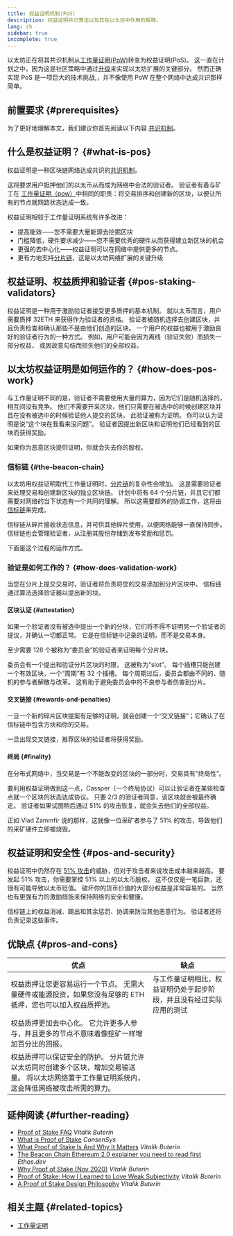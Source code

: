 ```yaml
---
title: 权益证明机制(PoS)
description: 权益证明共识算法以及其在以太坊中作用的解释。
lang: zh
sidebar: true
incomplete: true
---
```


以太坊正在将其共识机制从[工作量证明(PoW)](/developers/docs/consensus-mechanisms/pow/)转变为权益证明(PoS)。 这一直在计划之中，因为这是社区策略中通过[升级](/upgrades/)来实现以太坊扩展的关键部分。 然而正确实现 PoS 是一项巨大的技术挑战,，并不像使用 PoW 在整个网络中达成共识那样简单。

## 前置要求 {#prerequisites}

为了更好地理解本文，我们建议你首先阅读以下内容 [共识机制](/developers/docs/consensus-mechanisms/)。

## 什么是权益证明？ {#what-is-pos}

权益证明是一种区块链网络达成共识的[共识机制](/developers/docs/consensus-mechanisms/)。

这将要求用户抵押他们的以太币从而成为网络中合法的验证者。 验证者有着与矿工在 [工作量证明（pow）](/developers/docs/consensus-mechanisms/pow/)中相同的职责：将交易排序和创建新的区块，以便让所有的节点就网路状态达成一致。

权益证明相较于工作量证明系统有许多改进：

- 提高能效——您不需要大量能源去挖掘区块
- 门槛降低，硬件要求减少——您不需要优秀的硬件从而获得建立新区块的机会
- 更强的去中心化——权益证明可以在网络中提供更多的节点。
- 更有力地支持[分片链](/upgrades/shard-chains/)，这是以太坊网络扩展的关键升级

## 权益证明、权益质押和验证者 {#pos-staking-validators}

权益证明是一种用于激励验证者接受更多质押的基本机制。 就以太币而言，用户需要质押 32ETH 来获得作为验证者的资格。 验证者被随机选择去创建区块，并且负责检查和确认那些不是由他们创造的区块。 一个用户的权益也被用于激励良好的验证者行为的一种方式。 例如，用户可能会因为离线（验证失败）而损失一部分权益， 或因故意勾结而损失他们的全部权益。

## 以太坊权益证明是如何运作的？ {#how-does-pos-work}

与工作量证明不同的是，验证者不需要使用大量的算力，因为它们是随机选择的，相互间没有竞争。 他们不需要开采区块，他们只需要在被选中的时候创建区块并且在没有被选中的时候验证他人提交的区块。 此验证被称为证明。 你可以认为证明是说“这个块在我看来没问题”。 验证者因提出新区块和证明他们已经看到的区块而获得奖励。

如果你为恶意区块提供证明，你就会失去你的股权。

### 信标链 {#the-beacon-chain}

以太坊用权益证明取代工作量证明时，[分片链](/upgrades/shard-chains/)的复杂性会增加。 这是需要验证者来处理交易和创建新区块的独立区块链。 计划中将有 64 个分片链，并且它们都需要对网络的当下状态有一个共同的理解。 所以这需要额外的协调工作，这将由[信标链](/upgrades/beacon-chain/)来完成。

信标链从碎片接收状态信息，并可供其他碎片使用，以便网络能够一直保持同步。 信标链也会管理验证者，从注册其股份存储到发布奖励和惩罚。

下面是这个过程的运作方式。

### 验证是如何工作的？ {#how-does-validation-work}

当您在分片上提交交易时，验证者将负责将您的交易添加到分片区块中。 信标链通过算法选择验证器以提出新的块。

#### 区块认证 {#attestation}

如果一个验证者没有被选中提出一个新的分块，它们将不得不证明另一个验证者的提议，并确认一切都正常。 它是在信标链中记录的证明，而不是交易本身。

至少需要 128 个被称为“委员会”的验证者来证明每个分片块。

委员会有一个提出和验证分片区块的时限， 这被称为“slot”。 每个插槽只能创建一个有效区块，一个“周期”有 32 个插槽。 每个周期过后，委员会都由不同的、随机的参与者解散与改革。 这有助于避免委员会中的不良参与者伤害到分片。

#### 交叉链接 {#rewards-and-penalties}

一旦一个新的碎片区块提案有足够的证明，就会创建一个“交叉链接”；它确认了在信标链中包含方块和你的交易。

一旦出现交叉链接，推荐区块的验证者将获得奖励。

#### 终局 {#finality}

在分布式网络中，当交易是一个不能改变的区块的一部分时，交易具有“终局性”。

要利用权益证明做到这一点，Cassper（一个终局协议）可以让验证者在某些检查点就一个区块的状态达成协议。 只要 2/3 的验证者同意，该区块就会被最终确定。 验证者如果试图稍后通过 51% 的攻击恢复，就会失去他们的全部权益。

正如 Vlad Zammfir 说的那样，这就像一位采矿者参与了 51% 的攻击，导致他们的采矿硬件立即被烧毁。

## 权益证明和安全性 {#pos-and-security}

权益证明中仍然存在 [51% 攻击](https://www.investopedia.com/terms/1/51-attack.asp)的威胁，但对于攻击者来说攻击成本越来越高。 要发起 51% 攻击，你需要掌控 51% 以上的以太币股权。 这不仅仅是一笔巨款，还很有可能导致以太币贬值。 破坏你的货币价值的大部分权益是非常容易的。 当然也有更强有力的激励措施来保持网络的安全和健康。

信标链上的权益消减、踢出和其余惩罚、协调来防治其他恶意行为。 验证者还将负责记录这些事件。

## 优缺点 {#pros-and-cons}

| 优点                                                                                                                                             | 缺点                                                                 |
| ------------------------------------------------------------------------------------------------------------------------------------------------ | -------------------------------------------------------------------- |
| 权益质押让您更容易运行一个节点。 无需大量硬件或能源投资，如果您没有足够的 ETH 抵押，您也可以加入权益质押池。                                     | 与工作量证明相比，权益证明仍处于起步阶段，并且没有经过实际应用的测试 |
| 权益质押更加去中心化。 它允许更多人参与，并且更多的节点不意味着像挖矿一样增加百分比的回报。                                                      |                                                                      |
| 权益质押可以保证安全的防护。 分片链允许以太坊同时创建多个区块，增加交易输送量。 将以太坊网络置于工作量证明系统内，这会降低网络被攻击所需的算力。 |                                                                      |

## 延伸阅读 {#further-reading}

- [Proof of Stake FAQ](https://vitalik.ca/general/2017/12/31/pos_faq.html) _Vitalik Buterin_
- [What is Proof of Stake](https://consensys.net/blog/blockchain-explained/what-is-proof-of-stake/) _ConsenSys_
- [What Proof of Stake Is And Why It Matters](https://bitcoinmagazine.com/culture/what-proof-of-stake-is-and-why-it-matters-1377531463) _Vitalik Buterin_
- [The Beacon Chain Ethereum 2.0 explainer you need to read first](https://ethos.dev/beacon-chain/) _Ethos.dev_
- [Why Proof of Stake (Nov 2020)](https://vitalik.ca/general/2020/11/06/pos2020.html) _Vitalik Buterin_
- [Proof of Stake: How I Learned to Love Weak Subjectivity](https://blog.ethereum.org/2014/11/25/proof-stake-learned-love-weak-subjectivity/) _Vitalik Buterin_
- [A Proof of Stake Design Philosophy](https://medium.com/@VitalikButerin/a-proof-of-stake-design-philosophy-506585978d51) _Vitalik Buterin_

## 相关主题 {#related-topics}

- [工作量证明](/developers/docs/consensus-mechanisms/pow/)
